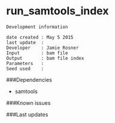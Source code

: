 # run_samtools_index

```
Development information

date created : May 5 2015
last update  : 
Developer    : Jamie Rosner
Input        : bam file
Output       : bam file index
Parameters   : 
Seed used    : 
```
###Dependencies

- samtools

###Known issues


###Last updates

